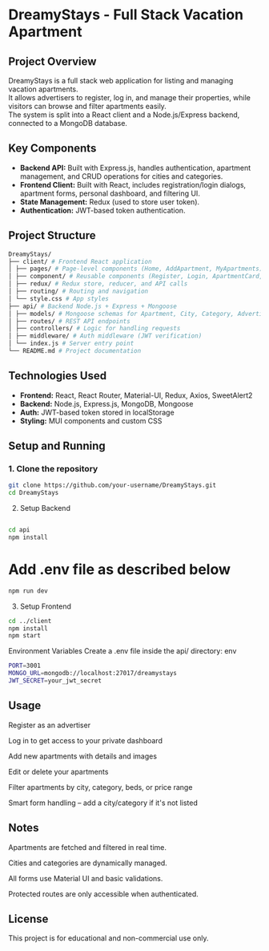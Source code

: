 # DreamyStays - Full Stack Vacation Apartment

## Project Overview  
DreamyStays is a full stack web application for listing and managing vacation apartments.  
It allows advertisers to register, log in, and manage their properties, while visitors can browse and filter apartments easily.  
The system is split into a React client and a Node.js/Express backend, connected to a MongoDB database.

## Key Components  
- **Backend API:** Built with Express.js, handles authentication, apartment management, and CRUD operations for cities and categories.
- **Frontend Client:** Built with React, includes registration/login dialogs, apartment forms, personal dashboard, and filtering UI.
- **State Management:** Redux (used to store user token).
- **Authentication:** JWT-based token authentication.

## Project Structure  

``` bash
DreamyStays/
├── client/ # Frontend React application
│ ├── pages/ # Page-level components (Home, AddApartment, MyApartments)
│ ├── component/ # Reusable components (Register, Login, ApartmentCard, etc.)
│ ├── redux/ # Redux store, reducer, and API calls
│ ├── routing/ # Routing and navigation
│ └── style.css # App styles
├── api/ # Backend Node.js + Express + Mongoose
│ ├── models/ # Mongoose schemas for Apartment, City, Category, Advertiser
│ ├── routes/ # REST API endpoints
│ ├── controllers/ # Logic for handling requests
│ ├── middleware/ # Auth middleware (JWT verification)
│ └── index.js # Server entry point
└── README.md # Project documentation
```

## Technologies Used  
- **Frontend:** React, React Router, Material-UI, Redux, Axios, SweetAlert2  
- **Backend:** Node.js, Express.js, MongoDB, Mongoose  
- **Auth:** JWT-based token stored in localStorage  
- **Styling:** MUI components and custom CSS  

## Setup and Running

### 1. Clone the repository
```bash
git clone https://github.com/your-username/DreamyStays.git
cd DreamyStays
```
2. Setup Backend
 ```bash

cd api
npm install
```
# Add .env file as described below

```bash
npm run dev
```
3. Setup Frontend

```bash
cd ../client
npm install
npm start
```
Environment Variables
Create a .env file inside the api/ directory:
env
```bash
PORT=3001
MONGO_URL=mongodb://localhost:27017/dreamystays
JWT_SECRET=your_jwt_secret
```

## Usage
Register as an advertiser

Log in to get access to your private dashboard

Add new apartments with details and images

Edit or delete your apartments

Filter apartments by city, category, beds, or price range

Smart form handling – add a city/category if it's not listed

## Notes
Apartments are fetched and filtered in real time.

Cities and categories are dynamically managed.

All forms use Material UI and basic validations.

Protected routes are only accessible when authenticated.

## License
This project is for educational and non-commercial use only.

